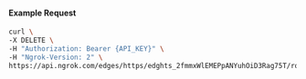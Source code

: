 <!-- Code generated for API Clients. DO NOT EDIT. -->

#### Example Request

```bash
curl \
-X DELETE \
-H "Authorization: Bearer {API_KEY}" \
-H "Ngrok-Version: 2" \
https://api.ngrok.com/edges/https/edghts_2fmmxWlEMEPpANYuhOiD3Rag75T/routes/edghtsrt_2fmmxUcA7k7srpA4Klzb1Oa9dTR/user_agent_filter
```
